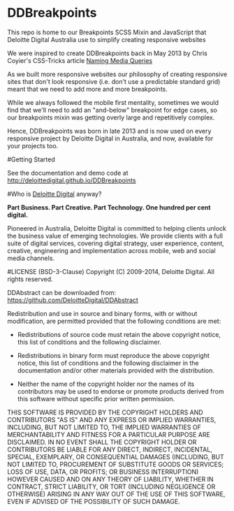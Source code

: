 DDBreakpoints
=============

This repo is home to our Breakpoints SCSS Mixin and JavaScript that Deloitte Digital Australia use to simplify creating responsive websites

We were inspired to create DDBreakpoints back in May 2013 by Chris Coyier's CSS-Tricks article [Naming Media Queries](http://css-tricks.com/naming-media-queries/)

As we built more responsive websites our philosophy of creating responsive sites that don't look responsive (i.e. don't use a predictable standard grid) meant that we need to add more and more breakpoints.

While we always followed the mobile first mentality, sometimes we would find that we'll need to add an "and-below" breakpoint for edge cases, so our breakpoints mixin was getting overly large and repetitively complex.

Hence, DDBreakpoints was born in late 2013 and is now used on every responsive project by Deloitte Digital in Australia, and now, available for your projects too.

#Getting Started

See the documentation and demo code at http://deloittedigital.github.io/DDBreakpoints

#Who is [Deloitte Digital](http://www.deloittedigital.com) anyway?

**Part Business. Part Creative. Part Technology. One hundred per cent digital.**

Pioneered in Australia, Deloitte Digital is committed to helping clients unlock the business value of emerging technologies. We provide clients with a full suite of digital services, covering digital strategy, user experience, content, creative, engineering and implementation across mobile, web and social media channels.

#LICENSE (BSD-3-Clause)
Copyright (C) 2009-2014, Deloitte Digital. All rights reserved.

DDAbstract can be downloaded from: https://github.com/DeloitteDigital/DDAbstract

Redistribution and use in source and binary forms, with or without
modification, are permitted provided that the following conditions are met:

* Redistributions of source code must retain the above copyright notice, this
list of conditions and the following disclaimer.

* Redistributions in binary form must reproduce the above copyright notice,
this list of conditions and the following disclaimer in the documentation
and/or other materials provided with the distribution.

* Neither the name of the copyright holder nor the names of its contributors 
may be used to endorse or promote products derived from this software without 
specific prior written permission.

THIS SOFTWARE IS PROVIDED BY THE COPYRIGHT HOLDERS AND CONTRIBUTORS "AS IS"
AND ANY EXPRESS OR IMPLIED WARRANTIES, INCLUDING, BUT NOT LIMITED TO, THE
IMPLIED WARRANTIES OF MERCHANTABILITY AND FITNESS FOR A PARTICULAR PURPOSE ARE
DISCLAIMED. IN NO EVENT SHALL THE COPYRIGHT HOLDER OR CONTRIBUTORS BE LIABLE
FOR ANY DIRECT, INDIRECT, INCIDENTAL, SPECIAL, EXEMPLARY, OR CONSEQUENTIAL
DAMAGES (INCLUDING, BUT NOT LIMITED TO, PROCUREMENT OF SUBSTITUTE GOODS OR
SERVICES; LOSS OF USE, DATA, OR PROFITS; OR BUSINESS INTERRUPTION) HOWEVER
CAUSED AND ON ANY THEORY OF LIABILITY, WHETHER IN CONTRACT, STRICT LIABILITY,
OR TORT (INCLUDING NEGLIGENCE OR OTHERWISE) ARISING IN ANY WAY OUT OF THE USE
OF THIS SOFTWARE, EVEN IF ADVISED OF THE POSSIBILITY OF SUCH DAMAGE.